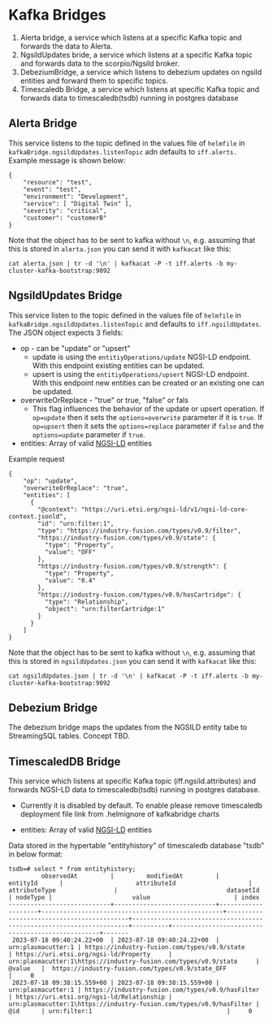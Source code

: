 # Kafka Bridges

1. Alerta bridge, a service which listens at a specific Kafka topic and forwards the data to Alerta.
2. NgsildUpdates bride, a service which listens at a specific Kafka topic and forwards data to the scorpio/Ngsild broker.
3. DebeziumBridge, a service which listens to debezium updates on ngsild entities and forward them to specific topics.
4. Timescaledb Bridge, a service which listens at specific Kafka topic and forwards data to timescaledb(tsdb) running in postgres database

## Alerta Bridge

This service listens to the topic defined in the values file of `helmfile` in `kafkaBridge.ngsildUpdates.listenTopic` adn defaults to `iff.alerts.` Example message is shown below:

```
{
    "resource": "test",
    "event": "test",
    "environment": "Development",
    "service": [ "Digital Twin" ],
    "severity": "critical",
    "customer": "customerB"
}
```

Note that the object has to be sent to kafka without `\n`, e.g. assuming that this is stored in `alerta.json` you can send it with `kafkacat` like this:

```
cat alerta.json | tr -d '\n' | kafkacat -P -t iff.alerts -b my-cluster-kafka-bootstrap:9092
```

## NgsildUpdates Bridge

This service listen to the topic defined in the values file of `helmfile` in `kafkaBridge.ngsildUpdates.listenTopic` and defaults to `iff.ngsildUpdates`. The JSON object expects 3 fields:

* op - can be "update" or "upsert"
  * update is using the `entitiyOperations/update` NGSI-LD endpoint. With this endpoint existing entities can be updated.
  * upsert is using the `entitiyOperations/upsert` NGSI-LD endpoint. With this endpoint new entities can be created or an existing one can be updated.
* overwriteOrReplace - "true" or true, "false" or fals
  * This flag influences the behavior of the update or upsert operation. If `op=update` then it sets the `options=overwrite` parameter if it is `true`. If `op=upsert` then it sets the `options=replace` parameter if `false` and the `options=update` parameter if `true`.
* entities: Array of valid [NGSI-LD](https://www.etsi.org/deliver/etsi_gs/CIM/001_099/009/01.05.01_60/gs_CIM009v010501p.pdf) entities

Example request

```
{
    "op": "update",
    "overwriteOrReplace": "true",
    "entities": [
      {
        "@context": "https://uri.etsi.org/ngsi-ld/v1/ngsi-ld-core-context.jsonld",
        "id": "urn:filter:1",
        "type": "https://industry-fusion.com/types/v0.9/filter",
        "https://industry-fusion.com/types/v0.9/state": {
          "type": "Property",
          "value": "OFF"
        },
        "https://industry-fusion.com/types/v0.9/strength": {
          "type": "Property",
          "value": "0.4"
        },
        "https://industry-fusion.com/types/v0.9/hasCartridge": {
          "type": "Relationship",
          "object": "urn:filterCartridge:1"
        }
      }
    ]
}
```

Note that the object has to be sent to kafka without `\n`, e.g. assuming that this is stored in `ngsildUpdates.json` you can send it with `kafkacat` like this:

```
cat ngsildUpdates.json | tr -d '\n' | kafkacat -P -t iff.alerts -b my-cluster-kafka-bootstrap:9092
```


## Debezium Bridge

The debezium bridge maps the updates from the NGSILD entity tabe to StreamingSQL tables.
Concept TBD.

## TimescaledDB Bridge

This service which listens at specific Kafka topic (iff.ngsild.attributes) and forwards NGSI-LD data to timescaledb(tsdb) running in postgres database.
- Currently it is disabled by default. To enable please remove timescaledb deployment file link from .helmignore of kafkabridge charts

* entities: Array of valid [NGSI-LD](https://www.etsi.org/deliver/etsi_gs/CIM/001_099/009/01.05.01_60/gs_CIM009v010501p.pdf) entities

Data stored in the hypertable "entityhistory" of timescaledb database "tsdb" in below format:

```
tsdb=# select * from entityhistory;
         observedAt         |         modifiedAt         |      entityId      |                    attributeId                    |               attributeType                |                              datasetId                              | nodeType |                      value                       | index 
----------------------------+----------------------------+--------------------+--------------------------------------------------+-------------------------------------------+---------------------------------------------------------------------+----------+--------------------------------------------------+-------
 2023-07-18 09:40:24.22+00  | 2023-07-18 09:40:24.22+00  | urn:plasmacutter:1 | https://industry-fusion.com/types/v0.9/state     | https://uri.etsi.org/ngsi-ld/Property     | urn:plasmacutter:1\https://industry-fusion.com/types/v0.9/state     | @value   |  https://industry-fusion.com/types/v0.9/state_OFF                                         |     0
 2023-07-18 09:38:15.559+00 | 2023-07-18 09:38:15.559+00 | urn:plasmacutter:1 | https://industry-fusion.com/types/v0.9/hasFilter | https://uri.etsi.org/ngsi-ld/Relationship | urn:plasmacutter:1\https://industry-fusion.com/types/v0.9/hasFilter | @id      | urn:filter:1                                     |     0
   
```
